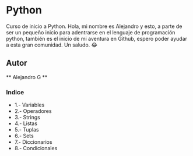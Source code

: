 # Python
Curso de inicio a Python. Hola, mi nombre es Alejandro y esto, a parte de ser un pequeño inicio para adentrarse en el lenguaje de programación python, también es el inicio de mi aventura en Github, espero poder ayudar a esta gran comunidad. Un saludo. 😂

## Autor
** Alejandro G **

### Indice
- 1.- Variables
- 2.- Operadores
- 3.- Strings
- 4.- Listas
- 5.- Tuplas
- 6.- Sets
- 7.- Diccionarios
- 8.- Condicionales